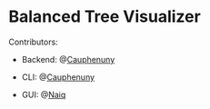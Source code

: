 # Balanced Tree Visualizer

Contributors:

- Backend: @[Cauphenuny](https://github.com/cauphenuny)

- CLI: @[Cauphenuny](https://github.com/cauphenuny)

- GUI: @[Naiq](https://github.com/Naiq-zyx)

